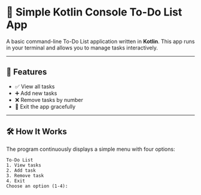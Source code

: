 # 📝 Simple Kotlin Console To-Do List App

A basic command-line To-Do List application written in **Kotlin**. This app runs in your terminal and allows you to manage tasks interactively.

----------------------------------------------------------------------------------------------------------------------------------------------------

## 🚀 Features

- ✅ View all tasks
- ➕ Add new tasks
- ❌ Remove tasks by number
- 🚪 Exit the app gracefully

----------------------------------------------------------------------------------------------------------------------------------------------------

## 🛠️ How It Works

The program continuously displays a simple menu with four options:

```text
To-Do List
1. View tasks
2. Add task
3. Remove task
4. Exit
Choose an option (1-4):
